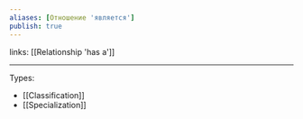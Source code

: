 ```yaml
---
aliases: [Отношение 'является']
publish: true
---
```

links: [[Relationship 'has a']]

---

Types:
- [[Classification]] 
- [[Specialization]]